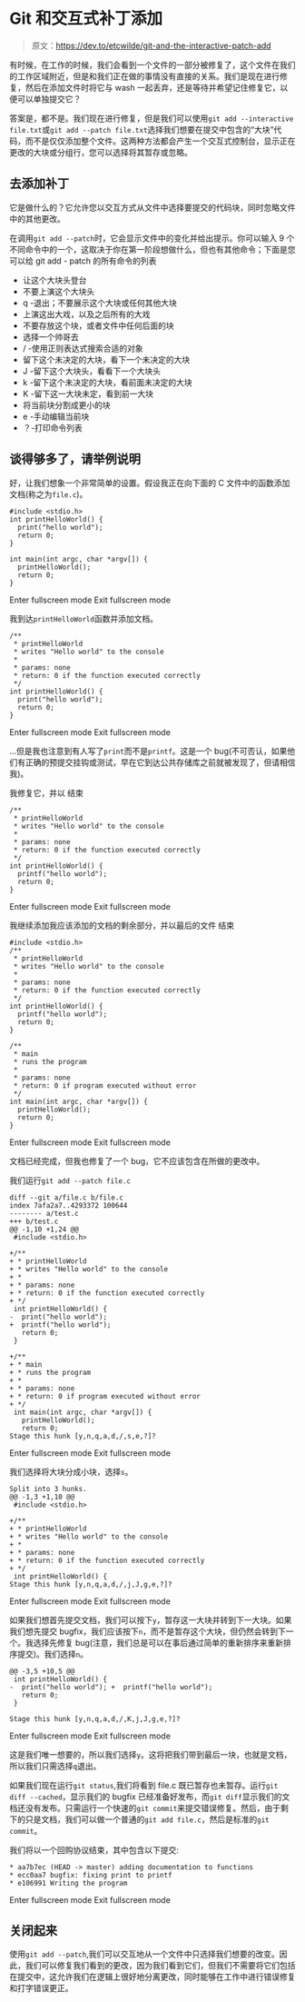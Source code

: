 # Git 和交互式补丁添加

> 原文：<https://dev.to/etcwilde/git-and-the-interactive-patch-add>

有时候，在工作的时候，我们会看到一个文件的一部分被修复了，这个文件在我们的工作区域附近，但是和我们正在做的事情没有直接的关系。我们是现在进行修复，然后在添加文件时将它与 wash 一起丢弃，还是等待并希望记住修复它，以便可以单独提交它？

答案是，都不是。我们现在进行修复，但是我们可以使用`git add --interactive file.txt`或`git add --patch file.txt`选择我们想要在提交中包含的“大块”代码，而不是仅仅添加整个文件。这两种方法都会产生一个交互式控制台，显示正在更改的大块或分组行，您可以选择将其暂存或忽略。

## 去添加补丁

它是做什么的？它允许您以交互方式从文件中选择要提交的代码块，同时忽略文件中的其他更改。

在调用`git add --patch`时，它会显示文件中的变化并给出提示。你可以输入 9 个不同命令中的一个，这取决于你在第一阶段想做什么，但也有其他命令；下面是您可以给 git add - patch 的所有命令的列表

*   让这个大块头登台
*   不要上演这个大块头
*   q -退出；不要展示这个大块或任何其他大块
*   上演这出大戏，以及之后所有的大戏
*   不要存放这个块，或者文件中任何后面的块
*   选择一个帅哥去
*   / -使用正则表达式搜索合适的对象
*   留下这个未决定的大块，看下一个未决定的大块
*   J -留下这个大块头，看看下一个大块头
*   k -留下这个未决定的大块，看前面未决定的大块
*   K -留下这一大块未定，看到前一大块
*   将当前块分割成更小的块
*   e -手动编辑当前块
*   ？-打印命令列表

## 谈得够多了，请举例说明

好，让我们想象一个非常简单的设置。假设我正在向下面的 C 文件中的函数添加文档(称之为`file.c`)。

```
#include <stdio.h> 
int printHelloWorld() {
  print("hello world");
  return 0;
}

int main(int argc, char *argv[]) {
  printHelloWorld();
  return 0;
} 
```

Enter fullscreen mode Exit fullscreen mode

我到达`printHelloWorld`函数并添加文档。

```
/**
 * printHelloWorld
 * writes "Hello world" to the console
 *
 * params: none
 * return: 0 if the function executed correctly
 */
int printHelloWorld() {
  print("hello world");
  return 0;
} 
```

Enter fullscreen mode Exit fullscreen mode

...但是我也注意到有人写了`print`而不是`printf`。这是一个 bug(不可否认，如果他们有正确的预提交挂钩或测试，早在它到达公共存储库之前就被发现了，但请相信我)。

我修复它，并以
结束

```
/**
 * printHelloWorld
 * writes "Hello world" to the console
 *
 * params: none
 * return: 0 if the function executed correctly
 */
int printHelloWorld() {
  printf("hello world");
  return 0;
} 
```

Enter fullscreen mode Exit fullscreen mode

我继续添加我应该添加的文档的剩余部分，并以最后的文件
结束

```
#include <stdio.h> 
/**
 * printHelloWorld
 * writes "Hello world" to the console
 *
 * params: none
 * return: 0 if the function executed correctly
 */
int printHelloWorld() {
  printf("hello world");
  return 0;
}

/**
 * main
 * runs the program
 *
 * params: none
 * return: 0 if program executed without error
 */
int main(int argc, char *argv[]) {
  printHelloWorld();
  return 0;
} 
```

Enter fullscreen mode Exit fullscreen mode

文档已经完成，但我也修复了一个 bug，它不应该包含在所做的更改中。

我们运行`git add --patch file.c`

```
diff --git a/file.c b/file.c
index 7afa2a7..4293372 100644
-------- a/test.c
+++ b/test.c
@@ -1,10 +1,24 @@
 #include <stdio.h>

+/**
+ * printHelloWorld
+ * writes "Hello world" to the console
+ *
+ * params: none
+ * return: 0 if the function executed correctly
+ */
 int printHelloWorld() {
-  print("hello world");
+  printf("hello world");
   return 0;
 }

+/**
+ * main
+ * runs the program
+ *
+ * params: none
+ * return: 0 if program executed without error
+ */
 int main(int argc, char *argv[]) {
   printHelloWorld();
   return 0;
Stage this hunk [y,n,q,a,d,/,s,e,?]? 
```

Enter fullscreen mode Exit fullscreen mode

我们选择将大块分成小块，选择`s`。

```
Split into 3 hunks.
@@ -1,3 +1,10 @@
 #include <stdio.h>

+/**
+ * printHelloWorld
+ * writes "Hello world" to the console
+ *
+ * params: none
+ * return: 0 if the function executed correctly
+ */
 int printHelloWorld() {
Stage this hunk [y,n,q,a,d,/,j,J,g,e,?]? 
```

Enter fullscreen mode Exit fullscreen mode

如果我们想首先提交文档，我们可以按下`y`，暂存这一大块并转到下一大块。如果我们想先提交 bugfix，我们应该按下`n`，而不是暂存这个大块，但仍然会转到下一个。我选择先修复 bug(注意，我们总是可以在事后通过简单的重新排序来重新排序提交)。我们选择`n`。

```
@@ -3,5 +10,5 @@
 int printHelloWorld() {
-  print("hello world"); +  printf("hello world");
   return 0;
 }

Stage this hunk [y,n,q,a,d,/,K,j,J,g,e,?]? 
```

Enter fullscreen mode Exit fullscreen mode

这是我们唯一想要的，所以我们选择`y`。这将把我们带到最后一块，也就是文档，所以我们只需选择`q`退出。

如果我们现在运行`git status`,我们将看到 file.c 既已暂存也未暂存。运行`git diff --cached`，显示我们的 bugfix 已经准备好发布，而`git diff`显示我们的文档还没有发布。只需运行一个快速的`git commit`来提交错误修复。然后，由于剩下的只是文档，我们可以做一个普通的`git add file.c`，然后是标准的`git commit`。

我们将以一个回购协议结束，其中包含以下提交:

```
* aa7b7ec (HEAD -> master) adding documentation to functions
* ecc0aa7 bugfix: fixing print to printf
* e106991 Writing the program 
```

Enter fullscreen mode Exit fullscreen mode

## 关闭起来

使用`git add --patch`,我们可以交互地从一个文件中只选择我们想要的改变。因此，我们可以修复我们看到的更改，因为我们看到它们，但我们不需要将它们包括在提交中，这允许我们在逻辑上很好地分离更改，同时能够在工作中进行错误修复和打字错误更正。